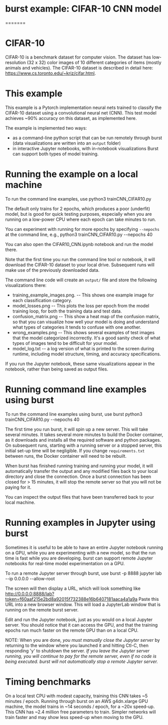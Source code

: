 # burst example: CIFAR-10 CNN model
=======

# CIFAR-10

CIFAR-10 is a benchmark dataset for computer vision.  The dataset has low-resolution (32 x 32) color images of 10 different categories of items (mostly animals and vehicles).  The CIFAR-10 dataset is described in detail here: https://www.cs.toronto.edu/~kriz/cifar.html.

# This example

This example is a Pytorch implementation neural nets trained to classify the CIFAR-10 dataset using a convolutional neural net (CNN).
This test model achieves ~90% accuracy on this dataset, as implemented here. 

The example is implemented two ways: 
* as a command-line python script that can be run remotely through burst (data visualizations are written into an `output` folder)
* in interactive Jupyter notebooks, with in-notebook visualizations
Burst can support both types of model training.

# Running the example on a local machine

To run the command line examples, use 
    python3 trainCNN_CIFAR10.py 
    
The default only trains for 2 epochs, which produces a poor (underfit) model, but is good for quick testing purposes, especially when you are running on a low-power CPU where each epoch can take minutes to run.  

You can experiment with running for more epochs by specifying `--nepochs` at the command line, e.g., 
    python3 trainCNN_CIFAR10.py --nepochs 40
    
You can also open the CIFAR10_CNN.ipynb notebook and run the model there.

Note that the first time you run the command line tool or notebook, it will download the CIFAR-10 dataset to your local drive.  Subsequent runs will make use of the previously downloaded data.

The command line code will create an `output/` file and store the following visualizations there:
* training_example_images.png. -- This shows one example image for each classification category.
* model_losses.png -- This plots the loss per epoch from the model training loop, for both the training data and test data.
* confusion_matrix.png -- This show a heat map of the confusion matrix, so that you can visualize how well your model is doing and understand what types of categories it tends to confuse with one another.
* wrong_examples.png -- This shows several examples of test images that the model categorized incorrectly.  It's a good sanity check of what types of images tend to be difficult for your model.
* model_log.txt -- a log version of what is printed to the screen during runtime, including model structure, timing, and accuracy specifications.

If you run the Jupyter notebook, these same visualizations appear in the notebook, rather than being saved as output files.

# Running command line examples using burst

To run the command line examples using burst, use
    burst python3 trainCNN_CIFAR10.py --nepochs 40

The first time you run burst, it will spin up a new server.  This will take several minutes.  It takes several more minutes to build the Docker container, as it downloads and installs all the required software and python packages.  On subsequent runs, starting with a running server or a stopped server, this initial set-up time will be negligible.  If you change `requirements.txt` between runs, the Docker container will need to be rebuilt.

When burst has finished running training and running your model, it will automatically transfer the output and any modified files back to your local directory and close the connection.  Once a burst connection has been closed for > 15 minutes, it will stop the remote server so that you will not be paying for it.

You can inspect the output files that have been transferred back to your local machine.

# Running examples in Jupyter using burst

Sometimes it is useful to be able to have an entire Jupyter notebook running on a GPU, while you are experimenting with a new model, so that the run time is fast while you are developing.  burst can support remote Jupyter notebooks for real-time model experimentation on a GPU.  

To run a remote Jupyter server through burst, use
    burst -p 8888 jupyter lab --ip 0.0.0.0 --allow-root
    
The screen will then display a URL, which will look something like
    http://0.0.0.0:8888/lab?token=f60aaf215e2bd8a92015f732388e16b6407181aaca4a1a9a
Paste this URL into a new browser window.  This will load a JupyterLab window that is running on the remote burst server.

Edit and run the Jupyter notebook, just as you would on a local Jupyter server.  You should notice that it can access the GPU, and that the training epochs run much faster on the remote GPU than on a local CPU.

NOTE: When you are done, *you must manually close the Jupyter server* by returning to the window where you launched it and hitting Ctl-C, then responding 'y' to shutdown the server.  *If you leave the Jupyter server running, you will continue to pay for the remote server, even if no code is being executed.  burst will not automatically stop a remote Jupyter server.*

# Timing benchmarks

On a local test CPU with modest capacity, training this CNN takes ~5 minutes / epoch.  Running through burst on an AWS g4dn.xlarge GPU machine, the model trains in ~14 seconds / epoch, for a ~20x speed-up.  This CNN has ~2.4 million free parameters to train.  Simpler networks will train faster and may show less speed-up when moving to the GPU.
